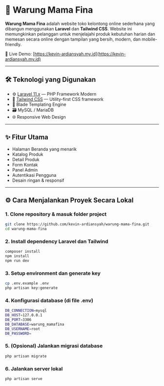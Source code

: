 # 🌾 Warung Mama Fina

**Warung Mama Fina** adalah website toko kelontong online sederhana yang dibangun menggunakan **Laravel** dan **Tailwind CSS**. Website ini memungkinkan pelanggan untuk menjelajahi produk kebutuhan harian dan memesan secara online dengan tampilan yang bersih, modern, dan mobile-friendly.

🔗 Live Demo: [https://kevin-ardiansyah.my.id](https://kevin-ardiansyah.my.id)

---

## 🛠️ Teknologi yang Digunakan

- ⚙️ [Laravel 11.x](https://laravel.com/) — PHP Framework Modern
- 🎨 [Tailwind CSS](https://tailwindcss.com/) — Utility-first CSS framework
- 🧩 Blade Templating Engine
- 🗃️ MySQL / MariaDB
- 🌐 Responsive Web Design

---

## ✨ Fitur Utama

- Halaman Beranda yang menarik
- Katalog Produk
- Detail Produk
- Form Kontak
- Panel Admin
- Autentikasi Pengguna
- Desain ringan & responsif

---

## ⚙️ Cara Menjalankan Proyek Secara Lokal

### 1. Clone repository & masuk folder project

```bash
git clone https://github.com/kevin-ardiansyah/warung-mama-fina.git
cd warung-mama-fina
```

### 2. Install dependency Laravel dan Tailwind

```bash
composer install
npm install
npm run dev
```

### 3. Setup environment dan generate key
```bash
cp .env.example .env
php artisan key:generate
```

### 4. Konfigurasi database (di file .env)
```bash
DB_CONNECTION=mysql
DB_HOST=127.0.0.1
DB_PORT=3306
DB_DATABASE=warung_mamafina
DB_USERNAME=root
DB_PASSWORD=
```

### 5. (Opsional) Jalankan migrasi database
```bash
php artisan migrate
```

### 6. Jalankan server lokal
```bash
php artisan serve
